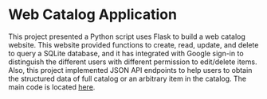 # Web Catalog Application
This project presented a Python script uses Flask to build a web catalog website. This website provided functions to create, read, update, and delete to query a SQLite database, and it has integrated with Google sign-in to distinguish the different users with different permission to edit/delete items. Also, this project implemented JSON API endpoints to help users to obtain the structured data of full catalog or an arbitrary item in the catalog. The main code is located [here](https://github.com/BillyTseng/fullstack-nanodegree-vm/tree/master/vagrant/catalog).
